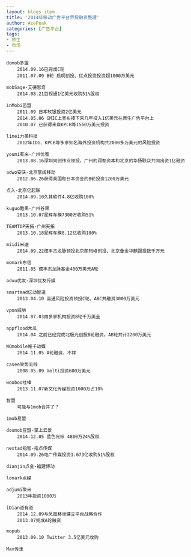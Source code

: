 ```yaml
---
layout: blogs_item
title: '2014年移动广告平台界投融资整理'
author: AcePeak
categories: [广告平台]
tags: 
- 原生
- 市场
---
```



    domob多盟
        2014.09.16已完成C轮
        2011.07.09 B轮 启明创投、红点投资投资超1000万美元

    mobSage-艾德思奇
        2014.08.21百视通1亿美元收购51%股权

    inMobi邑盟
        2011.09 日本软银投资2亿美元
        2014.05.06 GMIC上宣布接下来几年投入1亿美元在原生广告平台上
        2010.07 已获得来自KPCB等1560万美元投资

    limei力美科技
        2012年IDG、KPCB等多家知名海外投资机构共2000多万美元的风险投资

    youmi有米-广州优蜜
        2013.08.16深圳同创伟业领投，广州的润都资本和北京的华扬联众共同出资1亿融资

    adwo安沃-北京掌阔移动
        2012.06.26获得美国和日本资金的B轮投资1200万美元

    点入-北京亿起联
        2014.09.10久其软件4.8亿收购100%

    kuguo酷果-广州谷果
        2013.10.07星辉车模7300万收购51%

    TEAMTOP天拓-广州天拓
        2013.10.18星辉车模8.12亿收购100%

    miidi米迪
        2014.09.22德丰杰龙脉领投北京朗玛峰创投、北京叠金华麒跟投数千万元

    momark东信
        2011.05 德丰杰龙脉基金400万美元A轮

    aduu优友-深圳优友传媒

    smartmad亿动智道
        2013.04.10 高通风险投资领投C轮。ABC共融资3000万美元

    vpon威朋
        2014.07.03由多家机构投资B轮千万美金

    appflood木瓜
        2014.04 之前已经完成北极光创投B轮融资。AB轮共计2200万美元

    WQmobile帷千动媒
        2014.11.05 A轮融资，不祥

    casee架势无线
        2008.05.09 Velti投资600万美元

    wooboo哇棒
        2013.11.07新文化传媒投资1000万占10%

    智盟
        可能与1mob合并了？

    1mob易盟

    doumob豆盟-掌上云景
        2014.12.05 蓝色光标 4800万24%股权

    nextad指智-指点传媒
        2014.09.26电广传媒投资1.673亿收购51%股权

    dianjin点金-福建博动

    lonark点媒

    adjumi聚米
        2013年投资1000万

    iDian道有道
        2014.12.09与凤凰移动建立平台战略合作
        2013.07完成A轮融资

    mopub
        2013.09.10 Twitter 3.5亿美元收购

    Max传漾
